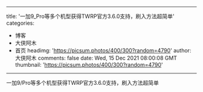 
---
title: '一加9_Pro等多个机型获得TWRP官方3.6.0支持，刷入方法超简单'
categories: 
 - 博客
 - 大侠阿木
 - 首页
headimg: 'https://picsum.photos/400/300?random=4790'
author: 大侠阿木
comments: false
date: Wed, 15 Dec 2021 08:00:08 GMT
thumbnail: 'https://picsum.photos/400/300?random=4790'
---

<div>   
一加9/Pro等多个机型获得TWRP官方3.6.0支持，刷入方法超简单  
</div>
            